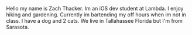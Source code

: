 
Hello my name is Zach Thacker. Im an iOS dev student at Lambda. I enjoy hiking and gardening. Currently im bartending my off hours when im not in class. 
I have a dog and 2 cats. We live in Tallahassee Florida but I'm from Sarasota. 
